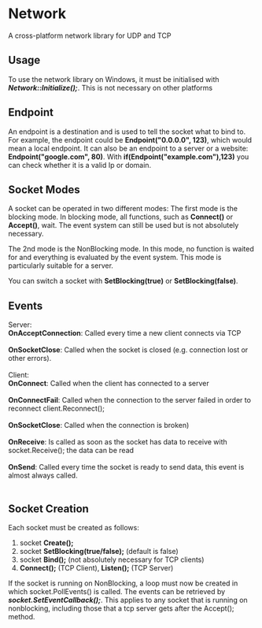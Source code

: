 # Network
A cross-platform network library for UDP and TCP 

## Usage

To use the network library on Windows, it must be initialised with ***Network::Initialize();***. This is not necessary on other platforms

## Endpoint

An endpoint is a destination and is used to tell the socket what to bind to. For example, the endpoint could be **Endpoint("0.0.0.0", 123)**, which would mean a local endpoint. It can also be an endpoint to a server or a website: **Endpoint("google.com", 80)**. With **if(Endpoint("example.com"),123)** you can check whether it is a valid Ip or domain.

## Socket Modes

A socket can be operated in two different modes: The first mode is the blocking mode. In blocking mode, all functions, such as **Connect()** or **Accept()**, wait. The event system can still be used but is not absolutely necessary.

The 2nd mode is the NonBlocking mode. In this mode, no function is waited for and everything is evaluated by the event system. This mode is particularly suitable for a server.

You can switch a socket with **SetBlocking(true)** or **SetBlocking(false)**.


## Events
Server:<br />
**OnAcceptConnection**: Called every time a new client connects via TCP<br /><br />
**OnSocketClose**: Called when the socket is closed (e.g. connection lost or other errors). <br /><br />
Client:<br />
**OnConnect**: Called when the client has connected to a server<br /><br />
**OnConnectFail**: Called when the connection to the server failed in order to reconnect client.Reconnect();<br /><br />
**OnSocketClose**: Called when the connection is broken)<br /><br />
**OnReceive**: Is called as soon as the socket has data to receive with socket.Receive(); the data can be read<br /><br />
**OnSend**: Called every time the socket is ready to send data, this event is almost always called.<br /><br />

## Socket Creation
Each socket must be created as follows:
1. socket **Create();**
2. socket **SetBlocking(true/false);** (default is false)
3. socket **Bind();** (not absolutely necessary for TCP clients)
4. **Connect();** (TCP Client), **Listen();** (TCP Server)

If the socket is running on NonBlocking, a loop must now be created in which socket.PollEvents() is called. The events can be retrieved by ***socket.SetEventCallback();***.
This applies to any socket that is running on nonblocking, including those that a tcp server gets after the Accept(); method.


